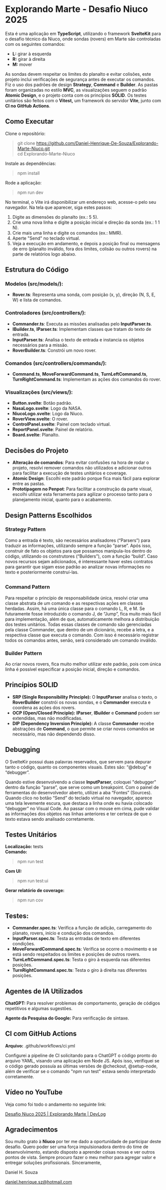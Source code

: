 # **Explorando Marte - Desafio Niuco 2025**  
  
Esta é uma aplicação em **TypeScript**, utilizando o framework **SvelteKit** para o desafio técnico da Niuco, onde sondas (rovers) em Marte são controladas com os seguintes comandos:  
  
- **L:** girar à esquerda  
- **R:** girar à direita  
- **M:** mover
  
As sondas devem respeitar os limites do planalto e evitar colisões, este projeto inclui verificações de segurança antes de executar os comandos. Fiz o uso dos padrões de design **Strategy**, **Command** e **Builder**. As pastas foram organizadas no estilo **MVC**, as visualizações seguem o padrão **Atomic Design**, e o projeto conta com os princípios **SOLID**. Os testes unitários são feitos com o **Vitest,** um framework do servidor **Vite**, junto com **CI no GitHub Actions**.  

## **Como Executar**  
  
Clone o repositório:

>git clone https://github.com/Daniel-Henrique-De-Souza/Explorando-Marte-Niuco.git  
cd Explorando-Marte-Niuco  
  
Instale as dependências:  
>npm install  
  
Rode a aplicação:  
>npm run dev  
  
No terminal, o Vite irá disponibilizar um endereço web, acesse-o pelo seu navegador. Na tela que aparecer, siga estes passos:  
  
1. Digite as dimensões do planalto (ex.: 5 5).  
2. Crie uma nova linha e digite a posição inicial e direção da sonda (ex.: 1 1 N).  
3. Crie mais uma linha e digite os comandos (ex.: MMR).
4. Aperte "Send" no teclado virtual.
5. Veja a execução em andamento, e depois a posição final ou mensagens de erro (planalto inválido, fora dos limites, colisão ou outros rovers) na parte de relatórios logo abaixo.
##   
## **Estrutura do Código**  
  
### **Modelos (src/models/):**  
  
* **Rover.ts**: Representa uma sonda, com posição (x, y), direção (N, S, E, W) e lista de comandos.  
### **Controladores (src/controllers/):**  
  
* **Commander.ts**: Executa as missões analisadas pelo **InputParser.ts**.
* **IBuilder.ts**, **IParser.ts**: Implementam classes que tratam do texto de entrada.
* **InputParser.ts**: Analisa o texto de entrada e instancia os objetos necessários para a missão.
* **RoverBuilder.ts**: Constrói um novo rover.
### **Comandos (src/controllers/commands/):**  
  
* **Command.ts**, **MoveForwardCommand.ts**, **TurnLeftCommand.ts**, **TurnRightCommand.ts**: Implementam as ações dos comandos do rover.
### **Visualizações (src/views/):**  
  
* **Button.svelte**: Botão padrão.  
* **NasaLogo.svelte**: Logo da NASA.  
* **NiucoLogo.svelte**: Logo da Niuco.  
* **RoverView.svelte**: O rover.  
* **ControlPanel.svelte**: Painel com teclado virtual.  
* **ReportPanel.svelte**: Painel de relatório.  
* **Board.svelte**: Planalto.  
##   
## **Decisões do Projeto**  

* **Alteração de comandos**: Para evitar confusões na hora de rodar o projeto, resolvi remover comandos não utilizados e adicionar outros para facilitar a execução de testes unitários e coverage.
* **Atomic Design**: Escolhi este padrão porque fica mais fácil para explorar entre as pastas.
* **Prototipagem no Penpot**: Para facilitar a construção da parte visual, escolhi utilizar esta ferramenta para agilizar o processo tanto para o planejamento inicial, quanto para o acabamento.

## **Design Patterns Escolhidos**  

### **Strategy Pattern**  
 
Como a entrada é texto, são necessários analisadores (“Parsers”) para traduzir as informações, utilizando sempre a função “parse”. Após isso, construir de fato os objetos para que possamos manipula-los dentro do código, utilizando os construtores (“Builders”), com a função “build”. Caso novos recursos sejam adicionados, é interessante haver estes contratos para garantir que sigam esse padrão ao analizar novas informações no texto e posteriormente construí-las.  
##   
### **Command Pattern**  
  
Para respeitar o princípio de responsabilidade única, resolvi criar uma classe abstrata de um comando e as respectivas ações em classes herdadas. Assim, há uma única classe para o comando L, R, e M. Se futuramente fosse introduzido o comando J, de “Jump”, fica muito mais fácil para implementação, além de que, automaticamente melhora a distribuição dos testes unitários. Todas essas classes de comando são gerenciadas pela classe Commander, que dentro de um dicionário, recebe a letra, e a respectiva classe que executa o comando. Com isso é necessário registrar todos os comandos antes, senão, será considerado um comando inválido.  
  
### **Builder Pattern**  
  
Ao criar novos rovers, fica muito melhor utilizar este padrão, pois com única linha é possível especificar a posição inicial, direção e comandos.  
  
## **Princípios SOLID**  
  
* **SRP (Single Responsibility Principle):** O **InputParser** analisa o texto, o **RoverBuilder** constrói os novas sondas, e o **Commander** executa e coordena as ações dos rovers.
* **OCP (Open/Closed Principle):** **IParser**, **IBuilder** e **Command** podem ser extendidas, mas não modificadas.
* **DIP (Dependency Inversion Principle):** A classe **Commander** recebe abstrações de **Command**, o que permite se criar novos comandos se necessário, mas não dependendo disso.
## **Debugging**  
  
O SvelteKir possui duas palavras reservados, que servem para depurar tanto o código, quanto os componentes visuais. Estes são: “@debug” e “debugger”.  

Quando estive desenvolvendo a classe **InputParser**, coloquei "debugger" dentro da função "parse", que serve como um breakpoint. Com o painel de ferramentas do desenvolvedor aberto, utilizei a aba “Fontes” (Sources). Quando clico no botão “Send” do teclado virtual no navegador, aparece uma tela levemente escura, que destaca a linha onde eu havia colocado “debugger” no Visual Code. Ao passar com o mouse em cima, pude validar as informações dos objetos nas linhas anteriores e ter certeza de que o texto estava sendo analisado corretamente.
  
## **Testes Unitários**  
  
**Localização:** tests  
**Comando:**  
>npm run test  
  
**Com UI:**  
>npm run test:ui  
  
**Gerar relatório de coverage:**  
>npm run cov  
  
## **Testes:**  
  
* **Commander.spec.ts**: Verifica a função de adição, carregamento do planato, rovers, início e condução dos comandos.  
* **InputParser.spec.ts**: Testa as entradas de texto em diferentes condições.  
* **MoveForwardCommand.spec.ts**: Verifica se ocorre o movimento e se está sendo respeitados os limites e posições de outros rovers.
* **TurnLeftCommand.spec.ts**: Testa o giro à esquerda nas diferentes posições.
* **TurnRightCommand.spec.ts**: Testa o giro à direita nas diferentes posições. 
## **Agentes de IA Utilizados**  
  
**ChatGPT:** Para resolver problemas de comportamento, geração de códigos repetitivos e algumas sugestões.

**Agente da Pesquisa do Google:** Para verificação de sintaxe.

## **CI com GitHub Actions**  
  
**Arquivo:** .github/workflows/ci.yml

Configurei a pipeline de CI solicitando para o ChatGPT o código pronto do arquivo YAML, visando uma aplicação em Node JS. Após isso, verifiquei se o código gerado possuía as últimas versões de @checkout, @setup-node, além de verificar se o comando "npm run test" estava sendo interpretado corretamente.
  
## **Vídeo no YouTube**  
  
Veja como foi todo o andamento no seguinte link:  
  
[Desafio Niuco 2025 | Explorando Marte | DevLog](https://youtu.be/QCx0rNE_yO0)  
  
## **Agradecimentos**  
  
Sou muito grato à **Niuco** por ter me dado a oportunidade de participar deste desafio. Quero poder ser uma força impulsionadora dentro do time de desenvolvimento, estando disposto a aprender coisas novas e ver outros pontos de vista. Sempre procuro fazer o meu melhor para agregar valor e entregar soluções profissionais. Sinceramente,  
  
Daniel H. Souza  
  
[daniel.henrique.sz@hotmail.com](mailto:daniel.henrique.sz@hotmail.com)